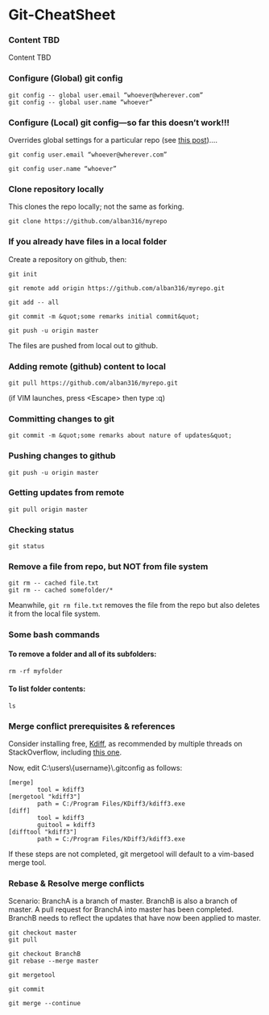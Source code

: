 # Git-CheatSheet

### Content TBD
Content TBD

### Configure (Global) git config
```
git config -- global user.email “whoever@wherever.com”
git config -- global user.name “whoever”
```

### Configure (Local) git config—so far this doesn’t work!!!
Overrides global settings for a particular repo (see [this post](https://notechnique.wordpress.com/2010/02/26/git-check-your-config/))….
```
git config user.email “whoever@wherever.com”

git config user.name “whoever”
```

### Clone repository locally
This clones the repo locally; not the same as forking.
```
git clone https://github.com/alban316/myrepo 
```

### If you already have files in a local folder
Create a repository on github, then:

```
git init

git remote add origin https://github.com/alban316/myrepo.git

git add -- all

git commit -m &quot;some remarks initial commit&quot;

git push -u origin master
```

The files are pushed from local out to github.

### Adding remote (github) content to local

```
git pull https://github.com/alban316/myrepo.git
```
(if VIM launches, press &lt;Escape&gt; then type :q)

### Committing changes to git
```
git commit -m &quot;some remarks about nature of updates&quot;
```
### Pushing changes to github
```
git push -u origin master
```
### Getting updates from remote
```
git pull origin master
```
### Checking status
```
git status
```
### Remove a file from repo, but NOT from file system
```
git rm -- cached file.txt
git rm -- cached somefolder/*
```
Meanwhile, ```git rm file.txt``` removes the file from the repo but also deletes it from the local file system.

### Some bash commands
#### To remove a folder and all of its subfolders:
```
rm -rf myfolder
```
#### To list folder contents:
```
ls
```
### Merge conflict prerequisites & references
Consider installing free, [Kdiff](http://kdiff3.sourceforge.net/), as recommended by multiple threads on StackOverflow, including [this one](https://stackoverflow.com/questions/4957630/how-do-you-merge-in-git-on-windows).

Now, edit C:\\users\\{username}\\.gitconfig as follows:

```
[merge]
        tool = kdiff3
[mergetool "kdiff3"]
        path = C:/Program Files/KDiff3/kdiff3.exe
[diff]
        tool = kdiff3
        guitool = kdiff3
[difftool "kdiff3"]
        path = C:/Program Files/KDiff3/kdiff3.exe
```

If these steps are not completed, git mergetool will default to a vim-based merge tool.

### Rebase & Resolve merge conflicts
Scenario: BranchA is a branch of master. BranchB is also a branch of master. A pull request for BranchA into master has been completed. BranchB needs to reflect the updates that have now been applied to master.

```
git checkout master
git pull

git checkout BranchB
git rebase --merge master

git mergetool

git commit

git merge --continue
```
